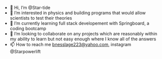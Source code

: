 - 👋 Hi, I’m @Star-tide
- 👀 I’m interested in physics and building programs that would allow scientists to test their theories
- 🌱 I’m currently learning full stack developement with Springboard, a coding bootcamp
- 💞️ I’m looking to collaborate on any projects which are reasonably within my ability to learn but not easy enough where I know all of the answers
- 📫 How to reach me bnesslage223@yahoo.com, instagram @Starpowerlift

<!---
Star-tide/Star-tide is a ✨ special ✨ repository because its `README.md` (this file) appears on your GitHub profile.
You can click the Preview link to take a look at your changes.
--->
